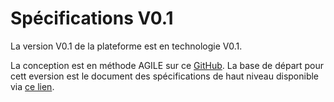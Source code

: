 # Spécifications V0.1

La version V0.1 de la plateforme est en technologie V0.1.

La conception est en méthode AGILE sur ce [GitHub](https://github.com/chemins-de-la-transition/plateforme/projects/1).
La base de départ pour cett eversion est le document des spécifications de haut niveau disponible via [ce lien](https://docs.google.com/document/d/1q0qdfdT2Gl_bnTkcURRu9bPeJeNl_3LVC52tzTQWk1s/edit#).
